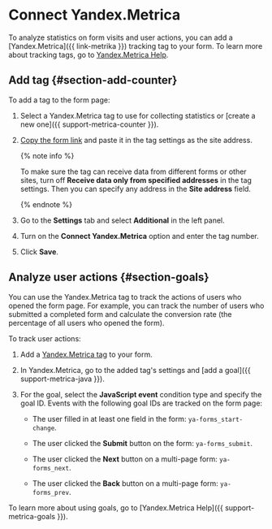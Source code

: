 # Connect Yandex.Metrica

To analyze statistics on form visits and user actions, you can add a [Yandex.Metrica]({{ link-metrika }}) tracking tag to your form. To learn more about tracking tags, go to [Yandex.Metrica Help](https://yandex.ru/support/metrica/general/creating-counter.html#counter-html).

## Add tag {#section-add-counter}

To add a tag to the form page:

1. Select a Yandex.Metrica tag to use for collecting statistics or [create a new one]({{ support-metrica-counter }}).

1. [Copy the form link](publish.md#section_link) and paste it in the tag settings as the site address.

    {% note info %}

    To make sure the tag can receive data from different forms or other sites, turn off **Receive data only from specified addresses** in the tag settings. Then you can specify any address in the **Site address** field.

    {% endnote %}

1. Go to the **Settings** tab and select **Additional** in the left panel.

1. Turn on the **Connect Yandex.Metrica** option and enter the tag number.

1. Click **Save**.

## Analyze user actions {#section-goals}

You can use the Yandex.Metrica tag to track the actions of users who opened the form page. For example, you can track the number of users who submitted a completed form and calculate the conversion rate (the percentage of all users who opened the form).

To track user actions:

1. Add a [ Yandex.Metrica tag](metrica.md#section-add-counter) to your form.

1. In Yandex.Metrica, go to the added tag's settings and [add a goal]({{ support-metrica-java }}).

1. For the goal, select the **JavaScript event** condition type and specify the goal ID. Events with the following goal IDs are tracked on the form page:

        
    - The user filled in at least one field in the form: `ya-forms_start-change`.


    - The user clicked the **Submit** button on the form: `ya-forms_submit`.

    - The user clicked the **Next** button on a multi-page form: `ya-forms_next`.

    - The user clicked the **Back** button on a multi-page form: `ya-forms_prev`.

To learn more about using goals, go to [Yandex.Metrica Help]({{ support-metrica-goals }}).

